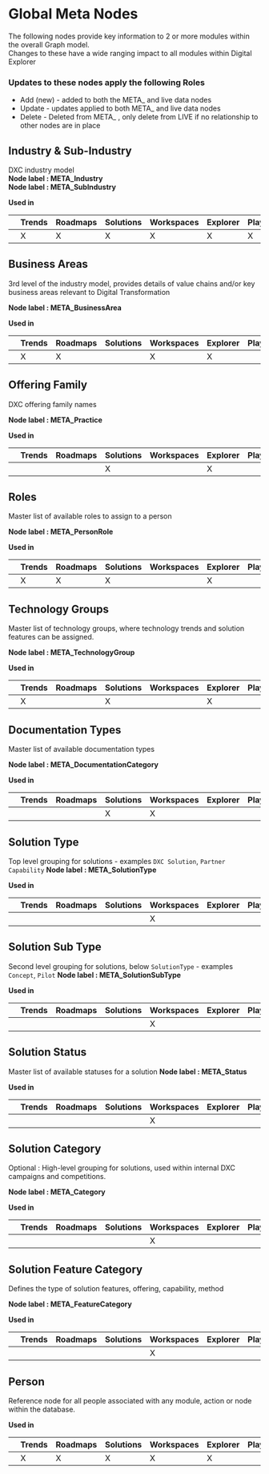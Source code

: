 # Global Meta Nodes

The following nodes provide key information to 2 or more modules within the overall Graph model.  
Changes to these have a wide ranging impact to all modules within Digital Explorer

### Updates to these nodes apply the following Roles
* Add (new) - added to both the META_ and live data nodes
* Update - updates applied to both META_ and live data nodes
* Delete - Deleted from META_ , only delete from LIVE if no relationship to other nodes are in place

## Industry & Sub-Industry
DXC industry model
<br>
**Node label : META_Industry**<br>
**Node label : META_SubIndustry**

**Used in**

|   | Trends| Roadmaps | Solutions | Workspaces | Explorer|Playbooks
|---|---|---|---|---|---|---|
|   | X | X | X | X | X | X |


## Business Areas
3rd level of the industry model, provides details of value chains and/or key business areas relevant to Digital Transformation

**Node label : META_BusinessArea**

**Used in**

|   | Trends| Roadmaps | Solutions | Workspaces | Explorer|Playbooks
|---|---|---|---|---|---|---|
|   | X | X |  | X | X |  |

## Offering Family
DXC offering family names 

**Node label : META_Practice**

**Used in**

|   | Trends| Roadmaps | Solutions | Workspaces | Explorer|Playbooks
|---|---|---|---|---|---|---|
| |  |  | X | | X|

## Roles
Master list of available roles to assign to a person

**Node label : META_PersonRole**

**Used in**

|   | Trends| Roadmaps | Solutions | Workspaces | Explorer|Playbooks
|---|---|---|---|---|---|---|
| | X | X | X | |X |


## Technology Groups
Master list of technology groups, where technology trends and solution features can be assigned.

**Node label : META_TechnologyGroup**

**Used in**

|   | Trends| Roadmaps | Solutions | Workspaces | Explorer|Playbooks
|---|---|---|---|---|---|---|
| | X |  | X | | X |

## Documentation Types
Master list of available documentation types

**Node label : META_DocumentationCategory**

**Used in**

|   | Trends| Roadmaps | Solutions | Workspaces | Explorer|Playbooks
|---|---|---|---|---|---|---|
| | |  | X | X |  |



## Solution Type
Top level grouping for solutions - examples `DXC Solution`, `Partner Capability`
**Node label : META_SolutionType**

**Used in**

|   | Trends| Roadmaps | Solutions | Workspaces | Explorer|Playbooks
|---|---|---|---|---|---|---|
| | |  |  | X |  |

## Solution Sub Type
Second level grouping for solutions, below `SolutionType` - examples `Concept`, `Pilot`
**Node label : META_SolutionSubType**

**Used in**

|   | Trends| Roadmaps | Solutions | Workspaces | Explorer|Playbooks
|---|---|---|---|---|---|---|
| | |  |  | X |  |

## Solution Status
Master list of available statuses for a solution
**Node label : META_Status**

**Used in**

|   | Trends| Roadmaps | Solutions | Workspaces | Explorer|Playbooks
|---|---|---|---|---|---|---|
| | |  |  | X |  |

## Solution Category
Optional : High-level grouping for solutions, used within internal DXC campaigns and competitions.

**Node label : META_Category**

**Used in**

|   | Trends| Roadmaps | Solutions | Workspaces | Explorer|Playbooks
|---|---|---|---|---|---|---|
| | |  |  | X |  |


## Solution Feature Category
Defines the type of solution features, offering, capability, method

**Node label : META_FeatureCategory**

**Used in**

|   | Trends| Roadmaps | Solutions | Workspaces | Explorer|Playbooks
|---|---|---|---|---|---|---|
| | |  |  | X |  |

## Person
Reference node for all people associated with any module, action or node within the database.

**Used in**

|   | Trends| Roadmaps | Solutions | Workspaces | Explorer|Playbooks
|---|---|---|---|---|---|---|
| |X |X  | X | X |X  |

